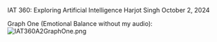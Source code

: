 IAT 360: Exploring Artificial Intelligence 
Harjot Singh
October 2, 2024

Graph One (Emotional Balance without my audio):
![IAT360A2GraphOne.png](./main/IAT360A2GraphOne.png)


